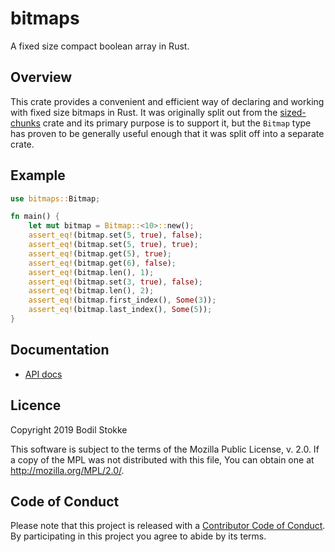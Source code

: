 # bitmaps

A fixed size compact boolean array in Rust.

## Overview

This crate provides a convenient and efficient way of declaring and working with
fixed size bitmaps in Rust. It was originally split out from the [sized-chunks]
crate and its primary purpose is to support it, but the `Bitmap` type has proven
to be generally useful enough that it was split off into a separate crate.

## Example

```rust
use bitmaps::Bitmap;

fn main() {
    let mut bitmap = Bitmap::<10>::new();
    assert_eq!(bitmap.set(5, true), false);
    assert_eq!(bitmap.set(5, true), true);
    assert_eq!(bitmap.get(5), true);
    assert_eq!(bitmap.get(6), false);
    assert_eq!(bitmap.len(), 1);
    assert_eq!(bitmap.set(3, true), false);
    assert_eq!(bitmap.len(), 2);
    assert_eq!(bitmap.first_index(), Some(3));
    assert_eq!(bitmap.last_index(), Some(5));
}
```

## Documentation

* [API docs](https://docs.rs/bitmaps)

## Licence

Copyright 2019 Bodil Stokke

This software is subject to the terms of the Mozilla Public
License, v. 2.0. If a copy of the MPL was not distributed with this
file, You can obtain one at http://mozilla.org/MPL/2.0/.

## Code of Conduct

Please note that this project is released with a [Contributor Code of
Conduct][coc]. By participating in this project you agree to abide by its
terms.

[sized-chunks]: https://github.com/bodil/sized-chunks
[coc]: https://github.com/bodil/bitmaps/blob/master/CODE_OF_CONDUCT.md
